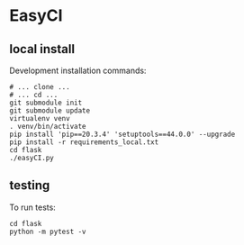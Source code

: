 EasyCI
=======


local install
-------------

Development installation commands:

    # ... clone ...
    # ... cd ...
    git submodule init
    git submodule update
    virtualenv venv
    . venv/bin/activate
    pip install 'pip==20.3.4' 'setuptools==44.0.0' --upgrade
    pip install -r requirements_local.txt
    cd flask
    ./easyCI.py

testing
------------

To run tests:

    cd flask
    python -m pytest -v
    
